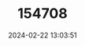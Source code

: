 ---
title: "154708"
category: "Diplodus cervinus"
draft: false
date: 2024-02-22 13:03:51
languages:
  English: ["Oman Porgy", "Zebra Seabream"]
---